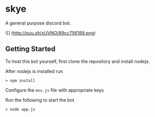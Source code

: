 # skye
A general purpose discord bot.

![] (http://puu.sh/xUVNO/89cc756199.png)

## Getting Started
To host this bot yourself, first clone the repository and install nodejs. 

After nodejs is installed run
```
> npm install
```

Configure the `env.js` file with appropriate keys

Run the following to start the bot
```
> node app.js
```

